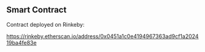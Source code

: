 ## Smart Contract

Contract deployed on Rinkeby:

https://rinkeby.etherscan.io/address/0x0451a1c0e4194967363ad9cf1a202419ba4fe83e
